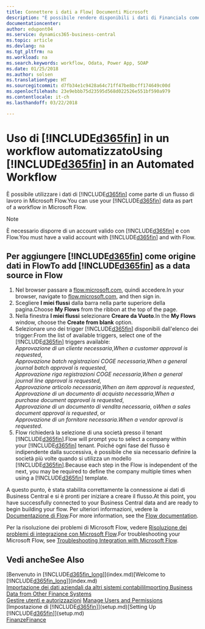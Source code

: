 ```yaml
---
title: Connettere i dati a Flow| Documenti Microsoft
description: "È possibile rendere disponibili i dati di Financials come origine dati e specificare un URL OData dei service Web per creare un workflow automatizzato."
documentationcenter: 
author: edupont04
ms.service: dynamics365-business-central
ms.topic: article
ms.devlang: na
ms.tgt_pltfrm: na
ms.workload: na
ms.search.keywords: workflow, Odata, Power App, SOAP
ms.date: 01/25/2018
ms.author: solsen
ms.translationtype: HT
ms.sourcegitcommit: d7fb34e1c9428a64c71ff47be8bcff174649c00d
ms.openlocfilehash: 23e9ebbb75d23595d568d022526e551bf590a979
ms.contentlocale: it-ch
ms.lasthandoff: 03/22/2018

---
```

# <a name="using-included365finincludesd365finmdmd-in-an-automated-workflow"></a><span data-ttu-id="7ef06-103">Uso di [!INCLUDE[d365fin](includes/d365fin_md.md)] in un workflow automatizzato</span><span class="sxs-lookup"><span data-stu-id="7ef06-103">Using [!INCLUDE[d365fin](includes/d365fin_md.md)] in an Automated Workflow</span></span>
<span data-ttu-id="7ef06-104">È possibile utilizzare i dati di [!INCLUDE[d365fin](includes/d365fin_md.md)] come parte di un flusso di lavoro in Microsoft Flow.</span><span class="sxs-lookup"><span data-stu-id="7ef06-104">You can use your [!INCLUDE[d365fin](includes/d365fin_md.md)] data as part of a workflow in Microsoft Flow.</span></span>  

> [!NOTE]  
>   <span data-ttu-id="7ef06-105">È necessario disporre di un account valido con [!INCLUDE[d365fin](includes/d365fin_md.md)] e con Flow.</span><span class="sxs-lookup"><span data-stu-id="7ef06-105">You must have a valid account with [!INCLUDE[d365fin](includes/d365fin_md.md)] and with Flow.</span></span>  

## <a name="to-add-included365finincludesd365finmdmd-as-a-data-source-in-flow"></a><span data-ttu-id="7ef06-106">Per aggiungere [!INCLUDE[d365fin](includes/d365fin_md.md)] come origine dati in Flow</span><span class="sxs-lookup"><span data-stu-id="7ef06-106">To add [!INCLUDE[d365fin](includes/d365fin_md.md)] as a data source in Flow</span></span>
1. <span data-ttu-id="7ef06-107">Nel browser passare a [flow.microsoft.com](https://flow.microsoft.com/en-us/), quindi accedere.</span><span class="sxs-lookup"><span data-stu-id="7ef06-107">In your browser, navigate to [flow.microsoft.com](https://flow.microsoft.com/en-us/), and then sign in.</span></span>
2. <span data-ttu-id="7ef06-108">Scegliere **I miei flussi** dalla barra nella parte superiore della pagina.</span><span class="sxs-lookup"><span data-stu-id="7ef06-108">Choose **My Flows** from the ribbon at the top of the page.</span></span>
3. <span data-ttu-id="7ef06-109">Nella finestra **I miei flussi** selezionare **Creare da Vuoto**.</span><span class="sxs-lookup"><span data-stu-id="7ef06-109">In the **My Flows** window, choose the **Create from blank** option.</span></span>
4. <span data-ttu-id="7ef06-110">Selezionare uno dei trigger [!INCLUDE[d365fin](includes/d365fin_md.md)] disponibili dall'elenco dei trigger:</span><span class="sxs-lookup"><span data-stu-id="7ef06-110">From the list of available triggers, select one of the [!INCLUDE[d365fin](includes/d365fin_md.md)] triggers available:</span></span>  
    <span data-ttu-id="7ef06-111">*Approvazione di un cliente necessaria*,</span><span class="sxs-lookup"><span data-stu-id="7ef06-111">*When a customer approval is requested*,</span></span>  
    <span data-ttu-id="7ef06-112">*Approvazione batch registrazioni COGE necessaria*,</span><span class="sxs-lookup"><span data-stu-id="7ef06-112">*When a general journal batch approval is requested*,</span></span>  
    <span data-ttu-id="7ef06-113">*Approvazione riga registrazioni COGE necessaria*,</span><span class="sxs-lookup"><span data-stu-id="7ef06-113">*When a general journal line approval is requested*,</span></span>  
    <span data-ttu-id="7ef06-114">*Approvazione articolo necessaria*,</span><span class="sxs-lookup"><span data-stu-id="7ef06-114">*When an item approval is requested*,</span></span>  
    <span data-ttu-id="7ef06-115">*Approvazione di un documento di acquisto necessaria*,</span><span class="sxs-lookup"><span data-stu-id="7ef06-115">*When a purchase document approval is requested*,</span></span>  
    <span data-ttu-id="7ef06-116">*Approvazione di un documento di vendita necessaria*, o</span><span class="sxs-lookup"><span data-stu-id="7ef06-116">*When a sales document approval is requested*, or</span></span>  
    <span data-ttu-id="7ef06-117">*Approvazione di un fornitore necessaria*.</span><span class="sxs-lookup"><span data-stu-id="7ef06-117">*When a vendor aproval is requested*.</span></span>
5. <span data-ttu-id="7ef06-118">Flow richiederà la selezione di una società presso il tenant [!INCLUDE[d365fin](includes/d365fin_md.md)].</span><span class="sxs-lookup"><span data-stu-id="7ef06-118">Flow will prompt you to select a company within your [!INCLUDE[d365fin](includes/d365fin_md.md)] tenant.</span></span> <span data-ttu-id="7ef06-119">Poiché ogni fase del flusso è indipendente dalla successiva, è possibile che sia necessario definire la società più volte quando si utilizza un modello [!INCLUDE[d365fin](includes/d365fin_md.md)].</span><span class="sxs-lookup"><span data-stu-id="7ef06-119">Because each step in the Flow is independent of the next, you may be required to define the company multiple times when using a [!INCLUDE[d365fin](includes/d365fin_md.md)] template.</span></span>

<span data-ttu-id="7ef06-120">A questo punto, è stata stabilita correttamente la connessione ai dati di Business Central e si è pronti per iniziare a creare il flusso.</span><span class="sxs-lookup"><span data-stu-id="7ef06-120">At this point, you have successfully connected to your Business Central data and are ready to begin building your flow.</span></span> <span data-ttu-id="7ef06-121">Per ulteriori informazioni, vedere la [Documentazione di Flow](https://flow.microsoft.com/documentation/getting-started/).</span><span class="sxs-lookup"><span data-stu-id="7ef06-121">For more information, see the [Flow documentation](https://flow.microsoft.com/documentation/getting-started/).</span></span>

<span data-ttu-id="7ef06-122">Per la risoluzione dei problemi di Microsoft Flow, vedere [Risoluzione dei problemi di integrazione con Microsoft Flow](across-troubleshooting-how-use-financials-data-source-flow.md).</span><span class="sxs-lookup"><span data-stu-id="7ef06-122">For troubleshooting your Microsoft Flow, see [Troubleshooting Integration with Microsoft Flow](across-troubleshooting-how-use-financials-data-source-flow.md).</span></span>

## <a name="see-also"></a><span data-ttu-id="7ef06-123">Vedi anche</span><span class="sxs-lookup"><span data-stu-id="7ef06-123">See Also</span></span>
<span data-ttu-id="7ef06-124">[Benvenuto in [!INCLUDE[d365fin_long](includes/d365fin_long_md.md)]](index.md)</span><span class="sxs-lookup"><span data-stu-id="7ef06-124">[Welcome to [!INCLUDE[d365fin_long](includes/d365fin_long_md.md)]](index.md)</span></span>  
[<span data-ttu-id="7ef06-125">Importazione dei dati aziendali da altri sistemi contabili</span><span class="sxs-lookup"><span data-stu-id="7ef06-125">Importing Business Data from Other Finance Systems</span></span>](upload-data.md)  
<span data-ttu-id="7ef06-126">[Gestire utenti e autorizzazioni](ui-how-users-permissions.md)  </span><span class="sxs-lookup"><span data-stu-id="7ef06-126">[Manage Users and Permissions](ui-how-users-permissions.md)  </span></span>  
<span data-ttu-id="7ef06-127">[Impostazione di [!INCLUDE[d365fin](includes/d365fin_md.md)]](setup.md)</span><span class="sxs-lookup"><span data-stu-id="7ef06-127">[Setting Up [!INCLUDE[d365fin](includes/d365fin_md.md)]](setup.md)</span></span>  
[<span data-ttu-id="7ef06-128">Finanze</span><span class="sxs-lookup"><span data-stu-id="7ef06-128">Finance</span></span>](finance.md)  

